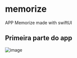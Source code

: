 # memorize
APP Memorize made with swiftUI

## Primeira parte do app


![image](https://user-images.githubusercontent.com/62908769/168728260-4eab5eb8-6dba-48c9-aae8-5447175e7776.png)
